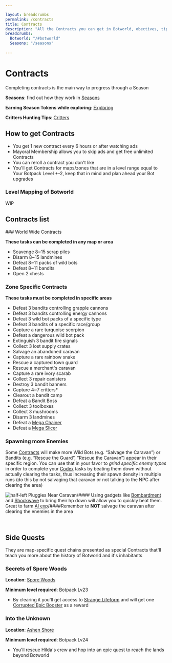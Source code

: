 ```yaml
---

layout: breadcrumbs
permalink: /contracts
title: Contracts
description: "All the Contracts you can get in Botworld, obectives, tips & rewards - Everything there is to know about it on the Botworld Adventure community Wiki!"
breadcrumbs:
  Botworld: "/#botworld"
  Seasons: "/seasons"
  
---
```


<style>  
  @media (max-width: 810px) {
      .ghcms-list img {float: none !important; margin-right: 30px; width: auto !important;)
  /* float:left;margin-right: 30px;width: 50%; */
      .ghcms-list ul {column-count: 1;}
  
      h4 {display: block; text-align: left; width: 100%;}
  }
  
  @media (min-width: 811px) {
      .ghcms-list ul {column-count: 2;}
  
      h4 {display: inline-block; text-align: justify; width: 30%;}
  }
  
  h4 {margin-block-start: 1em; margin-block-end: 1em; margin-inline-start: 0px; margin-inline-end: 0px; font: 18px/1.3 "Abel", "Helvetica Neue", Helvetica, Arial, sans-serif; color: #f0e7d5; font-weight: normal; margin: 0 0 20px; margin-top: 0px; margin-bottom: 0px; padding: 0px 10px 20px 5px; -webkit-text-size-adjust: 100%;}
</style>
<h1 id="contracts">Contracts</h1>

  <div class=" ghcms ghcms-intro">
Completing contracts is the main way to progress through a Season

**Seasons**: find out how they work in [Seasons](</seasons>)<br>

**Earning Season Tokens while exploring**: [Exploring](</exploring>)<br>

**Critters Hunting Tips**: [Critters](</critters>)

## How to get Contracts

- You get 1 new contract every 6 hours or after watching ads
- Mayoral Membership allows you to skip ads and get free unlimited Contracts
- You can reroll a contract you don't like
- You'll get Contracts for maps/zones that are in a level range equal to Your Botpack Level +-2, keep that in mind and plan ahead your Bot upgrades


### Level Mapping of Botworld

WIP
  </div>
 
 
<h2 id="contracts-list">Contracts list</h2>
<div class=" ghcms ghcms-list">
### World Wide Contracts

**These tasks can be completed in any map or area**

- Scavenge 8\~15 scrap piles
- Disarm 8\~15 landmines
- Defeat 8\~11 packs of wild bots
- Defeat 8\~11 bandits
- Open 2 chests


### Zone Specific Contracts

**These tasks must be completed in specific areas**

- Defeat 3 bandits controlling grapple cannons
- Defeat 3 bandits controlling energy cannons
- Defeat 3 wild bot packs of a specific type
- Defeat 3 bandits of a specific race/group
- Capture a rare turquoise scorpion
- Defeat a dangerous wild bot pack
- Extinguish 3 bandit fire signals
- Collect 3 lost supply crates
- Salvage an abandoned caravan
- Capture a rare rainbow snake
- Rescue a captured town guard
- Rescue a merchant's caravan
- Capture a rare ivory scarab
- Collect 3 repair canisters
- Destroy 3 bandit banners
- Capture 4\~7 critters\*
- Clearout a bandit camp
- Defeat a Bandit Boss
- Collect 3 toolboxes
- Collect 3 mushrooms
- Disarm 3 landmines
- Defeat a [Mega Chainer](</mega-chainer>)
- Defeat a [Mega Slicer](</mega-slicer>)


### Spawning more Enemies<br>



Some [Contracts](</contracts>) will make more Wild Bots (e.g. “Salvage the Caravan”) or Bandits (e.g. “Rescue the Guard”, “Rescue the Caravan”) appear in their specific region. You can use that in your favor to *grind specific enemy types* in order to complete your [Codex](</codex>) tasks by beating them down without actually clearing the tasks, thus increasing their spawn density in multiple runs (do this by not salvaging that caravan or not talking to the NPC after clearing the area)<br>

![half-left Pluggies Near Caravan](<https://cdn.discordapp.com/attachments/923510071026155550/1002651490437054565/pluggie_group.png>)/#### Using gadgets like [Bombardment](</gadgets#bombardment>) and [Shockwave](</gadgets#shockwave>) to bring their hp down will allow you to quickly beat them. Great to farm [AI exp](</ai>)/####Remember to **NOT** salvage the caravan after clearing the enemies in the area<br>

<br>
</div>

<h2 id="side-quests">Side Quests</h2>
<div class="ghcms ghcms-list2">
They are map-specific quest chains presented as special Contracts that'll teach you more about the history of Botworld and it's inhabitants

### Secrets of Spore Woods

**Location**: [Spore Woods](</maps#spore-woods>) <br>

**Minimum level required**: Botpack Lv23

- By clearing it you'll get access to [Strange Lifeform](</codex#spore-woods>) and will get one [Corrupted Epic Booster](</boosters>) as a reward


### Into the Unknown

**Location**: [Ashen Shore](</maps#ashen-shore>)<br>

**Minimum level required**: Botpack Lv24

- You'll rescue Hilda's crew and hop into an epic quest to reach the lands beyond Botworld
</div>
